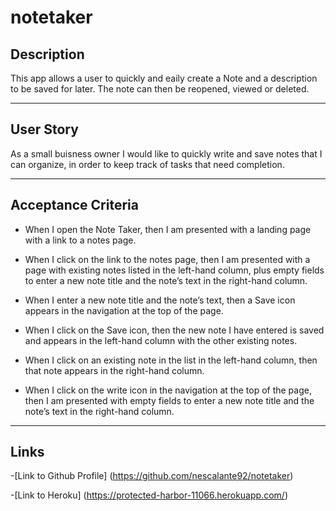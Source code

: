 # notetaker
## Description

This app allows a user to quickly and eaily create a Note and a description to be saved for later. The note can then be reopened, viewed or deleted.

----------------------

## User Story
As a small buisness owner I would like to quickly write and save notes that I can organize, in order to keep track of tasks that need completion.

------------------------

## Acceptance Criteria
-   When I open the Note Taker, then I am presented with a landing page with a link to a notes page.

-   When I click on the link to the notes page, then I am presented with a page with existing notes listed in the left-hand column, plus empty fields to enter a new note title and the note’s text in the right-hand column.

-   When I enter a new note title and the note’s text, then a Save icon appears in the navigation at the top of the page.

-   When I click on the Save icon, then the new note I have entered is saved and appears in the left-hand column with the other existing notes.

-   When I click on an existing note in the list in the left-hand column, then that note appears in the right-hand column.

-   When I click on the write icon in the navigation at the top of the page, then I am presented with empty fields to enter a new note title and the note’s text in the right-hand column.

-------------------------

## Links

-[Link to Github Profile] (https://github.com/nescalante92/notetaker)

-[Link to Heroku] (https://protected-harbor-11066.herokuapp.com/)
